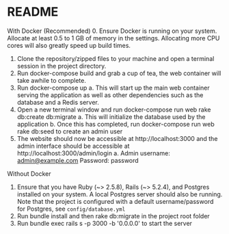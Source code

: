 # README
With Docker (Recommended)
0. Ensure Docker is running on your system. Allocate at least 0.5 to 1 GB of
memory in the settings. Allocating more CPU cores will also greatly speed up
build times.
1. Clone the repository/zipped files to your machine and open a terminal session in
the project directory.
2. Run docker-compose build and grab a cup of tea, the web container will
take awhile to complete.
3. Run docker-compose up
a. This will start up the main web container serving the application as well as
other dependencies such as the database and a Redis server.
4. Open a new terminal window and run docker-compose run web rake
db:create db:migrate
a. This will initialize the database used by the application
b. Once this has completed, run docker-compose run web rake
db:seed to create an admin user
5. The website should now be accessible at http://localhost:3000 and the admin
interface should be accessible at http://localhost:3000/admin/login
a. Admin username: admin@example.com Password: password

Without Docker
1. Ensure that you have Ruby (~> 2.5.8), Rails (~> 5.2.4), and Postgres installed on
your system. A local Postgres server should also be running. Note that the
project is configured with a default username/password for Postgres, see
`config/database.yml`
2. Run bundle install and then rake db:migrate in the project root folder
3. Run bundle exec rails s -p 3000 -b '0.0.0.0' to start the server
